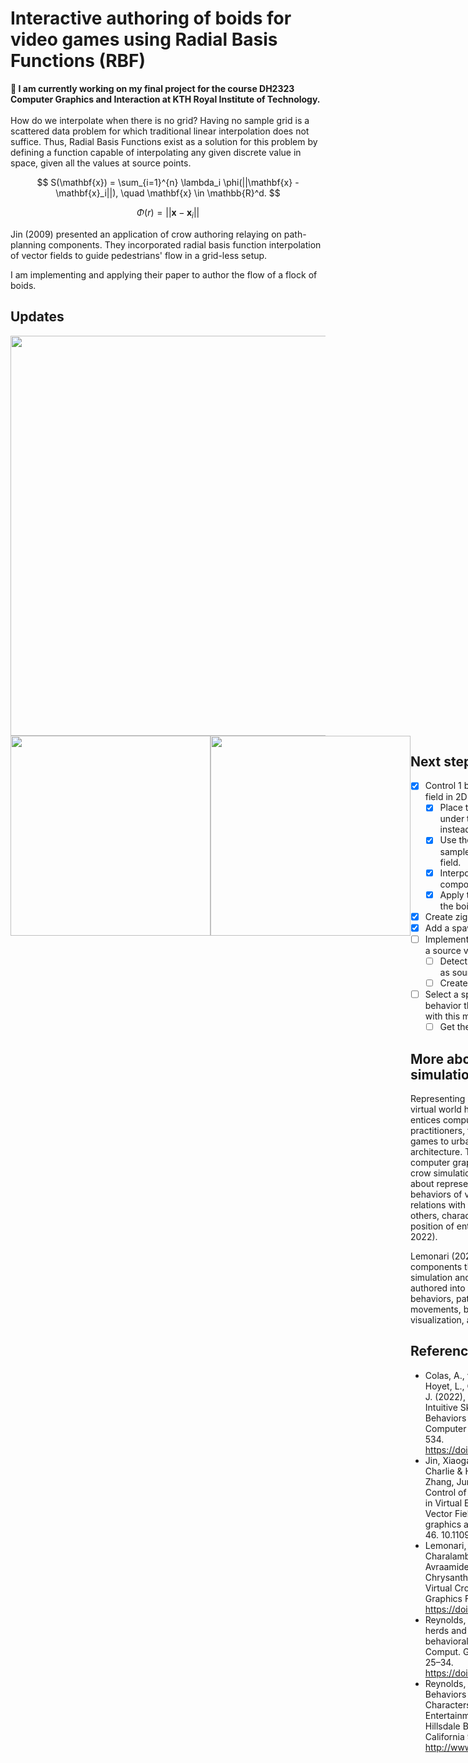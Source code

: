 # Interactive authoring of boids for video games using Radial Basis Functions (RBF)

**🚧 I am currently working on my final project for the course DH2323 Computer Graphics and Interaction at KTH Royal Institute of Technology.**
<br/>
<br/>
How do we interpolate when there is no grid? Having no sample grid is a scattered data problem for which traditional linear interpolation does not suffice. Thus, Radial Basis Functions exist as a solution for this problem by defining a function capable of interpolating any given discrete value in space, given all the values at source points.

$$
S(\mathbf{x}) = \sum_{i=1}^{n} \lambda_i \phi(||\mathbf{x} - \mathbf{x}_i||), \quad \mathbf{x} \in \mathbb{R}^d.
$$

$$
\Phi(r) = ||\mathbf{x} - \mathbf{x}_i||
$$

Jin (2009) presented an application of crow authoring relaying on path-planning components. They incorporated radial basis function interpolation of vector fields to guide pedestrians' flow in a grid-less setup.

I am implementing and applying their paper to author the flow of a flock of boids.

## Updates
<img width="640px" src="https://github.com/DavidGiraldoCode/p-bois_steering_behaviors/blob/develop/Assets/Art/Flow_fields_test.gif"/>
<div style = "display: flex">
    <img width="320px" src="https://github.com/DavidGiraldoCode/p-bois_steering_behaviors/blob/develop/Assets/Art/Images/image.png"/>
    <img width="320px" src="https://github.com/DavidGiraldoCode/p-bois_steering_behaviors/blob/develop/Assets/Art/Images/vf1.png"/>
<div/>

## Next steps

- [x]  Control 1 boid in 3D with the vector field in 2D
    - [x]  Place the VF on the ground under the flying area (using x,z instead of x,y)
    - [x]  Use the X and Z coordinates to sample a point in the vector field.
    - [x]  Interpolate the vector components with the RBFs
    - [x]  Apply the force of the field on the boid’s behavior
- [x]  Create zig zag
- [x]  Add a spawn zone
- [ ]  Implement user-friendly way to set a source vector on the field
    - [ ]  Detect GameObjects orientation as source vectors
    - [ ]  Create a despawn zone
- [ ]  Select a specific animal group behavior that can be represented with this method
    - [ ]  Get the mesh

## More about crowd simulations

Representing multiple living entities in a virtual world has been one task that entices computer graphics practitioners, from movies and video games to urban planning and architecture. This is a branch of computer graphics animation called crow simulation. Crowd simulation is about representing non-verbal behaviors of virtual agents and their relations with their environment and others, characterized by the change of position of entities over time (Colas 2022). 

Lemonari (2022) categorizes the components that encompass crowd simulation and the aspects that can be authored into six categories: Hih-level behaviors, path-planning, local movements, bony animation, visualization, and post-processing.

## References

- Colas, A., van Toll, W., Zibrek, K., Hoyet, L., Olivier, A.-.-H. and Pettré, J. (2022), Interaction Fields: Intuitive Sketch-based Steering Behaviors for Crowd Simulation. Computer Graphics Forum, 41: 521-534. https://doi.org/10.1111/cgf.14491
- Jin, Xiaogang & Xu, Jiayi & Wang, Charlie & Huang, Shengsheng & Zhang, Jun. (2009). Interactive Control of Large-Crowd Navigation in Virtual Environments Using Vector Fields. IEEE computer graphics and applications. 28. 37-46. 10.1109/MCG.2008.117.
- Lemonari, M., Blanco, R., Charalambous, P., Pelechano, N., Avraamides, M., Pettré, J. and Chrysanthou, Y. (2022), Authoring Virtual Crowds: A Survey. Computer Graphics Forum, 41: 677-701. https://doi.org/10.1111/cgf.14506
- Reynolds, C. W. (1987). Flocks, herds and schools: A distributed behavioral model. SIGGRAPH Comput. Graph. 21, 4 (July 1987), 25–34. https://doi.org/10.1145/37402.37406
- Reynolds, C. W. (1999). Steering Behaviors For Autonomous Characters. Sony Computer Entertainment America, 919 East Hillsdale Boulevard, Foster City, California 94404. Retrieved from http://www.red.com/cwr/
